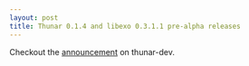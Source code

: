 ```yaml
---
layout: post
title: Thunar 0.1.4 and libexo 0.3.1.1 pre-alpha releases
---
```


Checkout the <a href="http://foo-projects.org/pipermail/thunar-dev/2005-November/001489.html">announcement</a> on thunar-dev.

